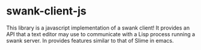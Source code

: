 # swank-client-js

This library is a javascript implementation of a swank client! It provides an API that a text editor may use to communicate with a Lisp process running a swank server. In provides features similar to that of Slime in emacs.
